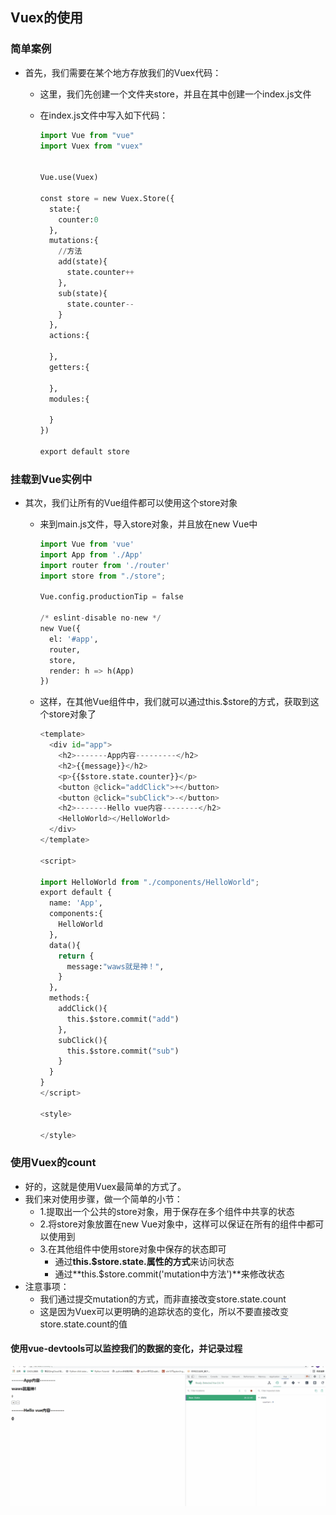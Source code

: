 ## Vuex的使用

### 简单案例

- 首先，我们需要在某个地方存放我们的Vuex代码：
  - 这里，我们先创建一个文件夹store，并且在其中创建一个index.js文件

  - 在index.js文件中写入如下代码：

    ```python
    import Vue from "vue"
    import Vuex from "vuex"
    
    
    Vue.use(Vuex)
    
    const store = new Vuex.Store({
      state:{
        counter:0
      },
      mutations:{
        //方法
        add(state){
          state.counter++
        },
        sub(state){
          state.counter--
        }
      },
      actions:{
    
      },
      getters:{
    
      },
      modules:{
    
      }
    })
    
    export default store
    ```

### 挂载到Vue实例中

- 其次，我们让所有的Vue组件都可以使用这个store对象
  - 来到main.js文件，导入store对象，并且放在new Vue中

    ```python
    import Vue from 'vue'
    import App from './App'
    import router from './router'
    import store from "./store";
    
    Vue.config.productionTip = false
    
    /* eslint-disable no-new */
    new Vue({
      el: '#app',
      router,
      store,
      render: h => h(App)
    })
    ```

  - 这样，在其他Vue组件中，我们就可以通过this.$store的方式，获取到这个store对象了

    ```python
    <template>
      <div id="app">
        <h2>-------App内容---------</h2>
        <h2>{{message}}</h2>
        <p>{{$store.state.counter}}</p>
        <button @click="addClick">+</button>
        <button @click="subClick">-</button>
        <h2>-------Hello vue内容--------</h2>
        <HelloWorld></HelloWorld>
      </div>
    </template>
    
    <script>
    
    import HelloWorld from "./components/HelloWorld";
    export default {
      name: 'App',
      components:{
        HelloWorld
      },
      data(){
        return {
          message:"waws就是神！",
        }
      },
      methods:{
        addClick(){
          this.$store.commit("add")
        },
        subClick(){
          this.$store.commit("sub")
        }
      }
    }
    </script>
    
    <style>
    
    </style>
    ```

### 使用Vuex的count

- 好的，这就是使用Vuex最简单的方式了。
- 我们来对使用步骤，做一个简单的小节：
  - 1.提取出一个公共的store对象，用于保存在多个组件中共享的状态
  - 2.将store对象放置在new Vue对象中，这样可以保证在所有的组件中都可以使用到
  - 3.在其他组件中使用store对象中保存的状态即可
    - 通过**this.$store.state.属性的方式**来访问状态
    - 通过**this.$store.commit('mutation中方法')**来修改状态
- 注意事项：
  - 我们通过提交mutation的方式，而非直接改变store.state.count
  - 这是因为Vuex可以更明确的追踪状态的变化，所以不要直接改变store.state.count的值

#### 使用vue-devtools可以监控我们的数据的变化，并记录过程

![动画2](images/动画2.gif)